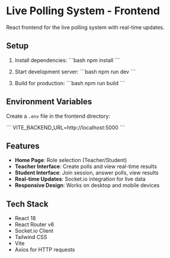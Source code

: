 # Live Polling System - Frontend

React frontend for the live polling system with real-time updates.

## Setup

1. Install dependencies:
\`\`\`bash
npm install
\`\`\`

2. Start development server:
\`\`\`bash
npm run dev
\`\`\`

3. Build for production:
\`\`\`bash
npm run build
\`\`\`

## Environment Variables

Create a `.env` file in the frontend directory:

\`\`\`
VITE_BACKEND_URL=http://localhost:5000
\`\`\`

## Features

- **Home Page**: Role selection (Teacher/Student)
- **Teacher Interface**: Create polls and view real-time results
- **Student Interface**: Join session, answer polls, view results
- **Real-time Updates**: Socket.io integration for live data
- **Responsive Design**: Works on desktop and mobile devices

## Tech Stack

- React 18
- React Router v6
- Socket.io Client
- Tailwind CSS
- Vite
- Axios for HTTP requests
